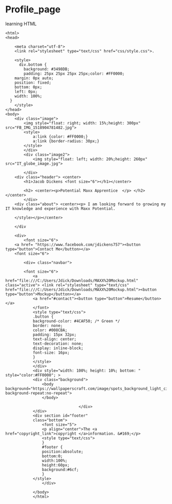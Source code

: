 # Profile_page
learning HTML
<!DOCTYPE html>
	<html>
	<head>
		
		<meta charset="utf-8">
		<link rel="stylesheet" type="text/css" href="css/style.css">.

<link href="css/bootstrap.min.css" rel="stylesheet">

		<style>
		  div.bottom {
		    background: #3498DB;
		    padding: 25px 25px 25px 25px;color: #FF0000; 
        margin: 0px auto;
        position: fixed;
        bottom: 0px;
        left: 0px;
        width: 100%;
      } 
		</style>
	</head>
	<body> 
		<div class="image">
			<img style="float: right; width: 15%;height: 300px" src="FB_IMG_1518904781482.jpg">
			<style>
				a:link {color: #FF0000;}
				a:link {border-radius: 30px;} 
			</style>
			</div>
			<div class="image2">
				<img style="float: left; width: 20%;height: 260px" src="IT_globe_image.jpg">

			</div>
		<div class="header"> <center>
			<h1>Jacob Dickens <font size="6"></h1></center>
<style><font-family: </style>
	
			<h2> <center><p>Potential Maxx Apprentice  </p> </h2> </center>
			</div>
		<div class="about"> <center><p> I am looking forward to growing my IT knowledge and experience with Maxx Potential.
			
		</style></p></center>

		</div 

		<div> 
			<font size="6">
		<a href= "https://www.facebook.com/jdickens757"><button type="button">Contact Me</button></a>
		<font size="6">
	
			<div= class="navbar">

			<font size="6">
				<a href="file:///C:/Users/Jdick/Downloads/MAXX%20Mockup.html" class="active"> <link rel="stylesheet" type="text/css" href="file:///C:/Users/Jdick/Downloads/MAXX%20Mockup.html"><button type="button">Mockup</button></a>
				<a href="#contact"><button type="button">Resume</button></a>
				</font>
				<style type="text/css">
				.button {
    			background-color: #4CAF50; /* Green */
   				border: none;
    			color: #008CBA;
    			padding: 15px 32px;
    			text-align: center;
    			text-decoration: none;
    			display: inline-block;
    			font-size: 16px;
				}
				</style>
				</div>
				<div style="width: 100%; height: 10%; bottom: " style="color:#FF0000"; >
				<div class="background">
					<body background="https://wallpaperscraft.com/image/spots_background_light_circles_69100_3840x2400.jpg" background-repeat:no-repeat">
					</body>
					
									</div>
				</div>
				<div section id="footer" 
				class="bottom">
					<font size="5">
					<p align="center">The <a href="copyright_link">copyright </a>information. &#169;</p>
					<style type="text/css"> 
					}
					#footer {
   					position:absolute;
  					bottom:0;
  					width:100%;
   					height:60px;   
   					background:#6cf;
					}
				</style>
					</div>
					
				</body>
				</html>
			
